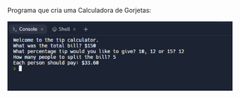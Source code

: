 Programa que cria uma Calculadora de Gorjetas:<br><br>
<img src="Imagens/Desafio.PNG" alt="DesafioD2">
